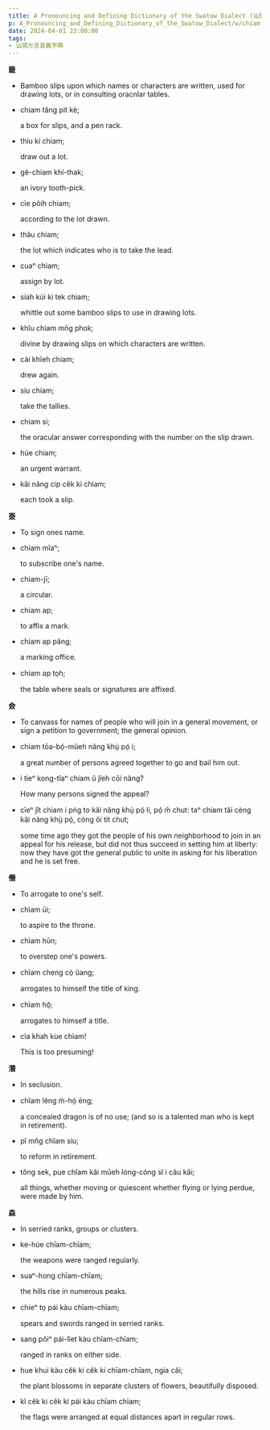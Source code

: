 ```yaml
---
title: A Pronouncing and Defining Dictionary of the Swatow Dialect (汕頭方言音義字典) / chiam
p: A_Pronouncing_and_Defining_Dictionary_of_the_Swatow_Dialect/w/chiam
date: 2024-04-01 23:00:00
tags: 
- 汕頭方言音義字典
---
```



**籤**
- Bamboo slips upon which names or characters are written, used for drawing lots, or in consulting oracnlar tables.

- chiam tâng pit kè;

  a box for slips, and a pen rack.

- thiu ki chiam;

  draw out a lot.

- gê-chiam khí-thak;

  an ivory tooth-pick.

- cìe pôih chiam;

  according to the lot drawn.

- thâu chiam;

  the lot which indicates who is to take the lead.

- cuaⁿ chiam;

  assign by lot.

- siah kúi ki tek chiam;

  whittle out some bamboo slips to use in drawing lots.

- khîu chiam mn̄g phok;

  divine by drawing slips on which characters are written.

- cài khîeh chiam;

  drew again.

- siu chiam;

  take the tallies.

- chiam si;

  the oracular answer corresponding with the number on the slip drawn.

- húe chiam;

  an urgent warrant.

- kâi nâng cip cêk ki chiam;

  each took a slip.

 

**簽**
- To sign ones name.

- chiam mîaⁿ;

  to subscribe one's name.

- chiam-jī;

  a circular.

- chiam ap;

  to affix a mark.

- chiam ap pâng;

  a marking office.

- chiam ap to̤h;

  the table where seals or signatures are affixed.

**僉**
- To canvass for names of people who will join in a general movement, or sign a petition to government; the general opinion.

- chiam tōa-bó̤-mûeh nâng khṳ̀ pó̤ i;

  a great number of persons agreed together to go and bail him out.

- i tieⁿ kong-tîaⁿ chiam ŭ jîeh cōi nâng?

  How many persons signed the appeal?

- cīeⁿ jît chiam i pńg to kâi nâng khṳ̀ pó̤ li, pó̤ m̄ chut: taⁿ chiam tăi cèng kâi nâng khṳ̀ pó̤, cóng ŏi tit chut;

  some time ago they got the people of his own  neighborhood to join in an appeal for his release, but did not thus  succeed in setting him at liberty: now they have got the general public  to unite in asking for his liberation and he is set free.

**僭**
- To arrogate to one's self.

- chìam ūi;

  to aspire to the throne.

- chìam hūn;

  to overstep one's powers.

- chìam cheng cò̤ ûang;

  arrogates to himself the title of king.

- chìam hō̤;

  arrogates to himself a title.

- cìa khah kùe chìam!

  This is too presuming!

**潛**
- In seclusion.

- chîam lêng m̄-hó̤ ēng;

  a concealed dragon is of no use; (and so is a talented man who is kept in retirement).

- pĭ mn̂g chîam siu;

  to reform in retirement.

- tŏng sek, pue chîam kâi mûeh lóng-cóng sĭ i cău kâi;

  all things, whether moving or quiescent whether flying or lying perdue, were made by him.

**森**
- In serried ranks, groups or clusters.

- ke-húe chīam-chīam;

  the weapons were ranged regularly.

- suaⁿ-hong chīam-chīam;

  the hills rise in numerous peaks.

- chieⁿ to̤ pái kàu chīam-chīam;

  spears and swords ranged in serried ranks.

- sang pôiⁿ pái-lîet kàu chīam-chīam;

  ranged in ranks on either side.

- hue khui kàu cêk ki cêk ki chīam-chīam, ngía căi;

  the plant blossoms in separate clusters of flowers, beautifully disposed.

- kî cêk ki cêk ki pái kàu chīam chīam;

  the flags were arranged at equal distances apart in regular rows.